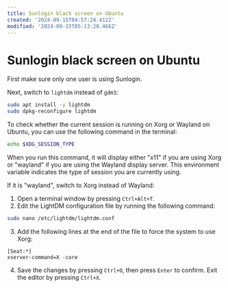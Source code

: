 ```yaml
---
title: Sunlogin black screen on Ubuntu
created: '2024-09-15T04:57:24.412Z'
modified: '2024-09-15T05:13:20.466Z'
---
```


# Sunlogin black screen on Ubuntu

First make sure only one user is using Sunlogin.

Next, switch to `lightdm` instead of `gdm3`:

```bash
sudo apt install -y lightdm
sudo dpkg-reconfigure lightdm
```

To check whether the current session is running on Xorg or Wayland on Ubuntu, you can use the following command in the terminal:

```bash
echo $XDG_SESSION_TYPE
```

When you run this command, it will display either "x11" if you are using Xorg or "wayland" if you are using the Wayland display server. This environment variable indicates the type of session you are currently using.

If it is "wayland", switch to Xorg instead of Wayland:

1. Open a terminal window by pressing `Ctrl+Alt+T`.
2. Edit the LightDM configuration file by running the following command:

```bash
sudo nano /etc/lightdm/lightdm.conf
```

3. Add the following lines at the end of the file to force the system to use Xorg:

```plaintext
[Seat:*]
xserver-command=X -core
```

4. Save the changes by pressing `Ctrl+O`, then press `Enter` to confirm. Exit the editor by pressing `Ctrl+X`.



